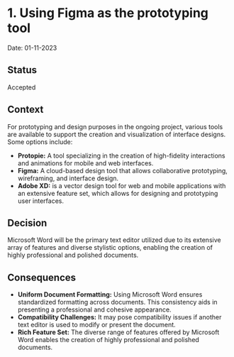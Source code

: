 # 1. Using Figma as the prototyping tool

Date: 01-11-2023

## Status

Accepted

## Context

For prototyping and design purposes in the ongoing project, various tools are available to support the creation and visualization of interface designs. Some options include:
* **Protopie:** A tool specializing in the creation of high-fidelity interactions and animations for mobile and web interfaces.
* **Figma:** A cloud-based design tool that allows collaborative prototyping, wireframing, and interface design. 
* **Adobe XD:** is a vector design tool for web and mobile applications with an extensive feature set, which allows for designing and prototyping user interfaces. 

## Decision

Microsoft Word will be the primary text editor utilized due to its extensive array of features and diverse stylistic options, enabling the creation of highly professional and polished documents.

## Consequences

* **Uniform Document Formatting:** Using Microsoft Word ensures standardized formatting across documents. This consistency aids in presenting a professional and cohesive appearance.
* **Compatibility Challenges:**  It may pose compatibility issues if another text editor is used to modify or present the document.
* **Rich Feature Set:** The diverse range of features offered by Microsoft Word enables the creation of highly professional and polished documents.

